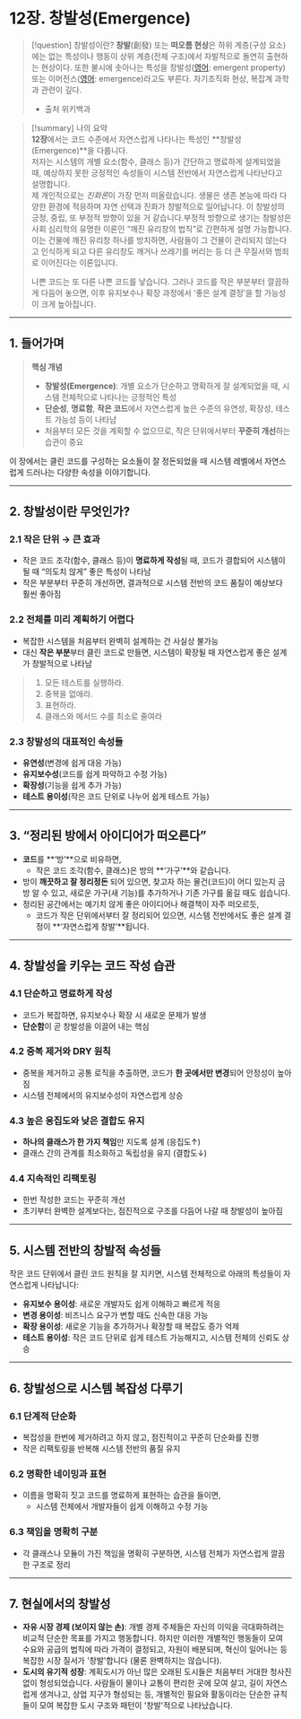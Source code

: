 # 12장. 창발성(Emergence)

> [!question] 창발성이란?
> **창발**(創發) 또는 **떠오름 현상**은 하위 계층(구성 요소)에는 없는 특성이나 행동이 상위 계층(전체 구조)에서 자발적으로 돌연히 출현하는 현상이다. 또한 불시에 솟아나는 특성을 창발성([영어](https://ko.wikipedia.org/wiki/%EC%98%81%EC%96%B4 "영어"): emergent property) 또는 이머전스([영어](https://ko.wikipedia.org/wiki/%EC%98%81%EC%96%B4 "영어"): emergence)라고도 부른다. 자기조직화 현상, 복잡계 과학과 관련이 깊다.
>
> - 출처 위키백과

> [!summary] 나의 요약  
> **12장**에서는 코드 수준에서 자연스럽게 나타나는 특성인 **창발성(Emergence)**을 다룹니다.  
> 저자는 시스템의 개별 요소(함수, 클래스 등)가 간단하고 명료하게 설계되었을 때, 예상하지 못한 긍정적인 속성들이 시스템 전반에서 자연스럽게 나타난다고 설명합니다.  
> 제 개인적으로는 *진화론*이 가장 먼저 떠올랐습니다. 생물은 생존 본능에 따라 다양한 환경에 적응하며 자연 선택과 진화가 창발적으로 일어납니다.
> 이 창발성의 긍정, 중립, 또 부정적 방향이 있을 거 같습니다.부정적 방향으로 생기는 창발성은 사회 심리학의 유명한 이론인 “깨진 유리창의 법칙”로 간편하게 설명 가능합니다. 이는 건물에 깨진 유리창 하나를 방치하면, 사람들이 그 건물이 관리되지 않는다고 인식하게 되고 다른 유리창도 깨거나 쓰레기를 버리는 등 더 큰 무질서와 범죄로 이어진다는 이론입니다.
>
> 나쁜 코드는 또 다른 나쁜 코드를 낳습니다.
> 그러나 코드를 작은 부분부터 깔끔하게 다듬어 놓으면, 이후 유지보수나 확장 과정에서 ‘좋은 설계 결정’을 할 가능성이 크게 높아집니다.

---

## 1. 들어가며

> **핵심 개념**
>
> - **창발성(Emergence)**: 개별 요소가 단순하고 명확하게 잘 설계되었을 때, 시스템 전체적으로 나타나는 긍정적인 특성
> - **단순성**, **명료함**, **작은 코드**에서 자연스럽게 높은 수준의 유연성, 확장성, 테스트 가능성 등이 나타남
> - 처음부터 모든 것을 계획할 수 없으므로, 작은 단위에서부터 **꾸준히 개선**하는 습관이 중요

이 장에서는 클린 코드를 구성하는 요소들이 잘 정돈되었을 때 시스템 레벨에서 자연스럽게 드러나는 다양한 속성을 이야기합니다.

---

## 2. 창발성이란 무엇인가?

### 2.1 작은 단위 → 큰 효과

- 작은 코드 조각(함수, 클래스 등)이 **명료하게 작성**될 때, 코드가 결합되어 시스템이 될 때 “의도치 않게” 좋은 특성이 나타남
- 작은 부분부터 꾸준히 개선하면, 결과적으로 시스템 전반의 코드 품질이 예상보다 훨씬 좋아짐

### 2.2 전체를 미리 계획하기 어렵다

- 복잡한 시스템을 처음부터 완벽히 설계하는 건 사실상 불가능
- 대신 **작은 부분**부터 클린 코드로 만들면, 시스템이 확장될 때 자연스럽게 좋은 설계가 창발적으로 나타남

> 1. 모든 테스트를 실행하라.
> 2. 중복을 없애라.
> 3. 표현하라.
> 4. 클래스와 메서드 수를 최소로 줄여라

### 2.3 창발성의 대표적인 속성들

- **유연성**(변경에 쉽게 대응 가능)
- **유지보수성**(코드를 쉽게 파악하고 수정 가능)
- **확장성**(기능을 쉽게 추가 가능)
- **테스트 용이성**(작은 코드 단위로 나누어 쉽게 테스트 가능)

---

## 3. “정리된 방에서 아이디어가 떠오른다”

- **코드**를 **‘방’**으로 비유하면,
  - 작은 코드 조각(함수, 클래스)은 방의 **‘가구’**와 같습니다.
- 방이 **깨끗하고 잘 정리정돈** 되어 있으면, 찾고자 하는 물건(코드)이 어디 있는지 금방 알 수 있고, 새로운 가구(새 기능)를 추가하거나 기존 가구를 옮길 때도 쉽습니다.
- 정리된 공간에서는 예기치 않게 좋은 아이디어나 해결책이 자주 떠오르듯,
  - 코드가 작은 단위에서부터 잘 정리되어 있으면, 시스템 전반에서도 좋은 설계 결정이 **‘자연스럽게 창발’**됩니다.

---

## 4. 창발성을 키우는 코드 작성 습관

### 4.1 단순하고 명료하게 작성

- 코드가 복잡하면, 유지보수나 확장 시 새로운 문제가 발생
- **단순함**이 곧 창발성을 이끌어 내는 핵심

### 4.2 중복 제거와 DRY 원칙

- 중복을 제거하고 공통 로직을 추출하면, 코드가 **한 곳에서만 변경**되어 안정성이 높아짐
- 시스템 전체에서의 유지보수성이 자연스럽게 상승

### 4.3 높은 응집도와 낮은 결합도 유지

- **하나의 클래스가 한 가지 책임**만 지도록 설계 (응집도↑)
- 클래스 간의 관계를 최소화하고 독립성을 유지 (결합도↓)

### 4.4 지속적인 리팩토링

- 한번 작성한 코드는 꾸준히 개선
- 초기부터 완벽한 설계보다는, 점진적으로 구조를 다듬어 나갈 때 창발성이 높아짐

---

## 5. 시스템 전반의 창발적 속성들

작은 코드 단위에서 클린 코드 원칙을 잘 지키면, 시스템 전체적으로 아래의 특성들이 자연스럽게 나타납니다:

- **유지보수 용이성**: 새로운 개발자도 쉽게 이해하고 빠르게 적응
- **변경 용이성**: 비즈니스 요구가 변할 때도 신속한 대응 가능
- **확장 용이성**: 새로운 기능을 추가하거나 확장할 때 복잡도 증가 억제
- **테스트 용이성**: 작은 코드 단위로 쉽게 테스트 가능해지고, 시스템 전체의 신뢰도 상승

---

## 6. 창발성으로 시스템 복잡성 다루기

### 6.1 단계적 단순화

- 복잡성을 한번에 제거하려고 하지 않고, 점진적이고 꾸준히 단순화를 진행
- 작은 리팩토링을 반복해 시스템 전반의 품질 유지

### 6.2 명확한 네이밍과 표현

- 이름을 명확히 짓고 코드를 명료하게 표현하는 습관을 들이면,
  - 시스템 전체에서 개발자들이 쉽게 이해하고 수정 가능

### 6.3 책임을 명확히 구분

- 각 클래스나 모듈이 가진 책임을 명확히 구분하면, 시스템 전체가 자연스럽게 깔끔한 구조로 정리

---

## 7. 현실에서의 창발성

- **자유 시장 경제 (보이지 않는 손)**: 개별 경제 주체들은 자신의 이익을 극대화하려는 비교적 단순한 목표를 가지고 행동합니다. 하지만 이러한 개별적인 행동들이 모여 수요와 공급의 법칙에 따라 가격이 결정되고, 자원이 배분되며, 혁신이 일어나는 등 복잡한 시장 질서가 '창발'합니다 (물론 완벽하지는 않습니다).
- **도시의 유기적 성장**: 계획도시가 아닌 많은 오래된 도시들은 처음부터 거대한 청사진 없이 형성되었습니다. 사람들이 물이나 교통이 편리한 곳에 모여 살고, 길이 자연스럽게 생겨나고, 상업 지구가 형성되는 등, 개별적인 필요와 활동이라는 단순한 규칙들이 모여 복잡한 도시 구조와 패턴이 '창발'적으로 나타났습니다.

